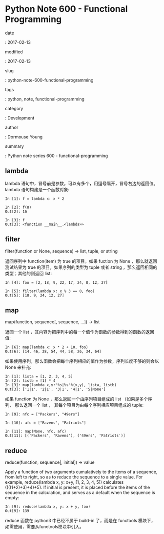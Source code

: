 Python Note 600 - Functional Programming
========================================

date

:   2017-02-13

modified

:   2017-02-13

slug

:   python-note-600-functional-programming

tags

:   python, note, functional-programming

category

:   Development

author

:   Dormouse Young

summary

:   Python note series 600 - functional-programming

lambda
------

lambda 语句中，冒号前是参数，可以有多个，用逗号隔开，冒号右边的返回值。
lambda 语句构建是一个函数对象:

    In [1]: f = lambda x: x * 2

    In [2]: f(8)
    Out[2]: 16

    In [3]: f
    Out[3]: <function __main__.<lambda>>

filter
------

filter(function or None, sequence) -&gt; list, tuple, or string

返回序列中 function(item) 为 true 的项目。如果 fuction 为 None
，那么就返回 测试结果为 true 的项目。如果序列的类型为 tuple 或者 string
，那么返回相同的 类型；其他的则返回 list:

    In [4]: foo = [2, 18, 9, 22, 17, 24, 8, 12, 27]

    In [5]: filter(lambda x: x % 3 == 0, foo)
    Out[5]: [18, 9, 24, 12, 27]

map
---

map(function, sequence\[, sequence, ...\]) -&gt; list

返回一个 list
，其内容为把序列中的每一个值作为函数的参数得到的函数的返回值:

    In [6]: map(lambda x: x * 2 + 10, foo)
    Out[6]: [14, 46, 28, 54, 44, 58, 26, 34, 64]

如果使用序列，那么函数会把每个序列相应的值作为参数，序列长度不够的则会以
None 来补充:

    In [1]: lista = [1, 2, 3, 4, 5]
    In [2]: listb = [1] * 4
    In [3]: map(lambda x,y:"%s|%s"%(x,y), lista, listb)
    Out[3]: ['1|1', '2|1', '3|1', '4|1', '5|None']

如果 function 为 None ，那么返回一个由序列项目组成的 list
（如果是多个序列， 那么返回一个 list ，
其每个项目为由每个序列相应项目组成的 tuple:

    In [9]: nfc = ["Packers", "49ers"]

    In [10]: afc = ["Ravens", "Patriots"]

    In [11]: map(None, nfc, afc)
    Out[11]: [('Packers', 'Ravens'), ('49ers', 'Patriots')]

reduce
------

reduce(function, sequence\[, initial\]) -&gt; value

Apply a function of two arguments cumulatively to the items of a
sequence, from left to right, so as to reduce the sequence to a single
value. For example, reduce(lambda x, y: x+y, \[1, 2, 3, 4, 5\])
calculates ((((1+2)+3)+4)+5). If initial is present, it is placed before
the items of the sequence in the calculation, and serves as a default
when the sequence is empty:

    In [9]: reduce(lambda x, y: x + y, foo)
    Out[9]: 139

reduce 函数在 python3 中已经不属于 build-in 了，而是在 functools
模块下， 如需使用，需要从functools模块中引入。

